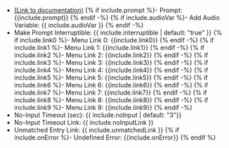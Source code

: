 - [(Link to documentation)](https://help.webex.com/en-us/article/n5595zd/Webex-Contact-Center-Setup-and-Administration-Guide#Cisco_Concept.dita_8a8f0369-60b9-4d31-af05-9338f7aa54be)
{% if include.prompt %}- Prompt: {{include.prompt}} {% endif -%}
{% if include.audioVar %}- Add Audio Variable: {{ include.audioVar }} {% endif -%}
- Make Prompt Interruptible: {{ include.interruptible | default: "true" }}
{% if include.link0 %}- Menu Link 0: {{include.link0}} {% endif -%}
{% if include.link1 %}- Menu Link 1: {{include.link1}} {% endif -%}
{% if include.link2 %}- Menu Link 2: {{include.link2}} {% endif -%}
{% if include.link3 %}- Menu Link 3: {{include.link3}} {% endif -%}
{% if include.link4 %}- Menu Link 4: {{include.link4}} {% endif -%}
{% if include.link5 %}- Menu Link 5: {{include.link5}} {% endif -%}
{% if include.link6 %}- Menu Link 6: {{include.link6}} {% endif -%}
{% if include.link7 %}- Menu Link 7: {{include.link7}} {% endif -%}
{% if include.link8 %}- Menu Link 8: {{include.link8}} {% endif -%}
{% if include.link9 %}- Menu Link 9: {{include.link9}} {% endif -%}
- No-Input Timeout (sec): {{ include.noInput | default: "3"}}
- No-Input Timeout Link: {{ include.noInputLink  }}
- Unmatched Entry Link: {{ include.unmatchedLink }}
{% if include.onError %}- Undefined Error: {{include.onError}} {% endif %}